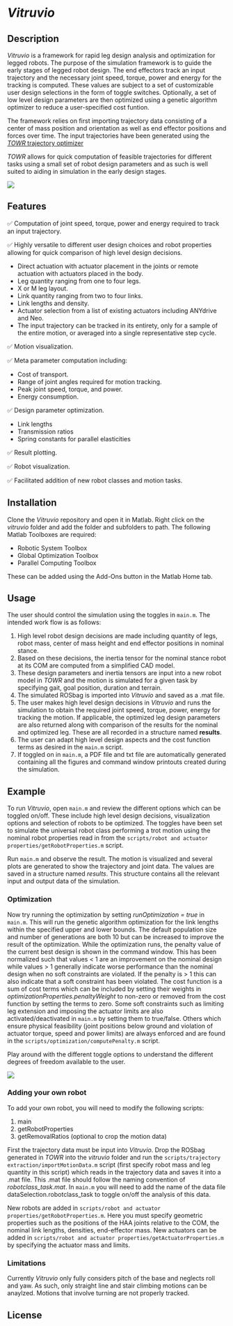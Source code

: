# _Vitruvio_

## Description

_Vitruvio_ is a framework for rapid leg design analysis and optimization for legged robots. The purpose of the simulation framework is to guide the early stages of legged robot design. The end effectors track an input trajectory and the necessary joint speed, torque, power and energy for the tracking is computed. These values are subject to a set of customizable user design selections in the form of toggle switches. Optionally, a set of low level design parameters are then optimized using a genetic algorithm optimizer to reduce a user-specified cost funtion.

The framework relies on first importing trajectory data consisting of a center of mass position and orientation as well as end effector positions and forces over time. The input trajectories have been generated using the [_TOWR_ trajectory optimizer](https://github.com/ethz-adrl/towr) 

_TOWR_ allows for quick computation of feasible trajectories for different tasks using a small set of robot design parameters and as such is well suited to aiding in simulation in the early design stages. 

![](results/sampleVisualizations.gif)

## Features

:white_check_mark: Computation of joint speed, torque, power and energy required to track an input trajectory.

:white_check_mark: Highly versatile to different user design choices and robot properties allowing for quick comparison of high level design decisions.

   * Direct actuation with actuator placement in the joints or remote actuation with actuators placed in the body.
   * Leg quantity ranging from one to four legs.
   * X or M leg layout.
   * Link quantity ranging from two to four links.
   * Link lengths and density.
   * Actuator selection from a list of existing actuators including ANYdrive and Neo.
   * The input trajectory can be tracked in its entirety, only for a sample of the entire motion, or averaged into a single representative step cycle.

:white_check_mark: Motion visualization.

:white_check_mark: Meta parameter computation including:

   * Cost of transport.
   * Range of joint angles required for motion tracking.
   * Peak joint speed, torque, and power.
   * Energy consumption.

:white_check_mark: Design parameter optimization.

   * Link lengths 
   * Transmission ratios
   * Spring constants for parallel elasticities
   
:white_check_mark: Result plotting.

:white_check_mark: Robot visualization.

:white_check_mark: Facilitated addition of new robot classes and motion tasks.


## Installation

Clone the _Vitruvio_ repository and open it in Matlab. Right click on the _vitruvio_ folder and add the folder and subfolders to path. The following Matlab Toolboxes are required:

   * Robotic System Toolbox
   * Global Optimization Toolbox
   * Parallel Computing Toolbox
   
These can be added using the Add-Ons button in the Matlab Home tab.

## Usage
 
The user should control the simulation using the toggles in `main.m`.
The intended work flow is as follows:
   
   1. High level robot design decisions are made including quantity of legs, robot mass, center of mass height and end effector positions in nominal stance.
   2. Based on these decisions, the inertia tensor for the nominal stance robot at its COM are computed from a simplified CAD model.
   3. These design parameters and inertia tensors are input into a new robot model in _TOWR_ and the motion is simulated for a given task by specifying gait, goal position, duration and terrain.
   4. The simulated ROSbag is imported into _Vitruvio_ and saved as a .mat file.
   5. The user makes high level design decisions in _Vitruvio_ and runs the simulation to obtain the required joint speed, torque, power, energy for tracking the motion. If applicable, the optimized leg design parameters are also returned along with comparison of the results for the nominal and optimized leg. These are all recorded in a structure named __results__.
   6. The user can adapt high level design aspects and the cost function terms as desired in the `main.m` script.
   7. If toggled on in `main.m`, a PDF file and txt file are automatically generated containing all the figures and command window printouts created during the simulation. 

## Example

To run _Vitruvio_, open `main.m` and review the different options which can be toggled on/off. These include high level design decisions, visualization options and selection of robots to be optimized. 
The toggles have been set to simulate the universal robot class performing a trot motion using the nominal robot properties read in from the `scripts/robot and actuator properties/getRobotProperties.m` script. 

Run `main.m` and observe the result. The motion is visualized and several plots are generated to show the trajectory and joint data. The values are saved in a structure named _results_. This structure contains all the relevant input and output data of the simulation.

### Optimization 

Now try running the optimization by setting _runOptimization = true_ in `main.m`. This will run the genetic algorithm optimization for the link lengths within the specified upper and lower bounds. The default population size and number of generations are both 10 but can be increased to improve the result of the optimization. While the optimization runs, the penalty value of the current best design is shown in the command window. This has been normalized such that values < 1 are an improvement on the nominal design while values > 1 generally indicate worse performance than the nominal design when no soft constraints are violated. If the penalty is > 1 this can also indicate that a soft constraint has been violated. 
The cost function is a sum of cost terms which can be included by setting their weights in _optimizationProperties.penaltyWeight_ to non-zero or removed from the cost function by setting the terms to zero. Some soft constraints such as limiting leg extension and imposing the actuator limits are also activated/deactivated in `main.m` by setting them to true/false. Others which ensure physical feasibility (joint positions below ground and violation of actuator torque, speed and power limits) are always enforced and are found in the `scripts/optimization/computePenalty.m` script.

Play around with the different toggle options to understand the different degrees of freedom available to the user.

![](results/sampleOptimization.gif)

### Adding your own robot 

To add your own robot, you will need to modify the following scripts:
   1. main
   2. getRobotProperties
   3. getRemovalRatios (optional to crop the motion data)
   
First the trajectory data must be input into _Vitruvio_. Drop the ROSbag generated in _TOWR_ into the _vitruvio_ folder and run the `scripts/trajectory extraction/importMotionData.m` script (first specify robot mass and leg quantity in this script) which reads in the trajectory data and saves it into a .mat file. This .mat file should follow the naming convention of _robotclass_task.mat_. In `main.m` you will need to add the name of the data file dataSelection.robotclass_task to toggle on/off the analysis of this data. 

New robots are added in `scripts/robot and actuator properties/getRobotProperties.m`. Here you must specify geometric properties such as the positions of the HAA joints relative to the COM, the nominal link lengths, densities, end-effector mass. New actuators can be added in `scripts/robot and actuator properties/getActuatorProperties.m` by specifying the actuator mass and limits.

### Limitations
Currently _Vitruvio_ only fully considers pitch of the base and neglects roll and yaw. As such, only straight line and stair climbing motions can be anaylzed. Motions that involve turning are not properly tracked.

## License